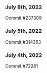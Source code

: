 ### July 8th, 2022

Commit #237309

### July 5th, 2022

Commit #314353


### July 4th, 2022

Commit #72281
